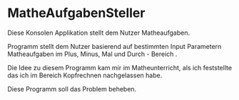 # MatheAufgabenSteller
Diese Konsolen Applikation stellt dem Nutzer Matheaufgaben.

Programm stellt dem Nutzer basierend auf bestimmten Input Parametern Matheaufgaben im 
Plus, Minus, Mal und Durch - Bereich . 

Die Idee zu diesem Programm kam mir im Matheunterricht, als ich feststellte das ich im Bereich
Kopfrechnen nachgelassen habe. 

Diese Programm soll das Problem beheben.
